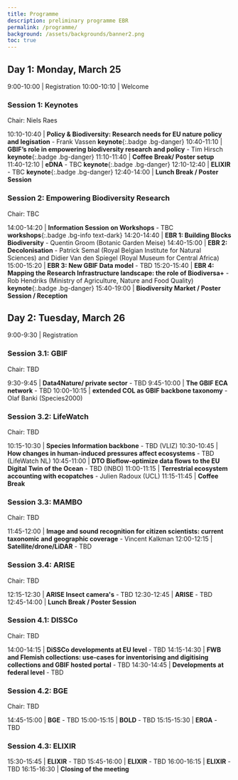 ```yaml
---
title: Programme
description: preliminary programme EBR
permalink: /programme/
background: /assets/backgrounds/banner2.png
toc: true
---
```


<style>
  .table td:first-of-type {
    width: 20%;
  }
</style>

## Day 1: Monday, March 25

 9:00-10:00 | Registration
10:00-10:10 | Welcome

### Session 1: Keynotes

Chair: Niels Raes

10:10-10:40 | **Policy & Biodiversity: Research needs for EU nature policy and legisation** - Frank Vassen **keynote**{:.badge .bg-danger}
10:40-11:10 | **GBIF’s role in empowering biodiversity research and policy** - Tim Hirsch **keynote**{:.badge .bg-danger}
11:10-11:40 | **Coffee Break/ Poster setup** <i class="fas fa-coffee"></i>
11:40-12:10 | **eDNA** - TBC **keynote**{:.badge .bg-danger}
12:10-12:40 | **ELIXIR** - TBC **keynote**{:.badge .bg-danger}
12:40-14:00 | **Lunch Break / Poster Session** <i class="fas fa-coffee"></i>

### Session 2: Empowering Biodiversity Research

Chair: TBC

14:00-14:20 | **Information Session on Workshops** - TBC **workshops**{:.badge .bg-info text-dark}
14:20-14:40 | **EBR 1: Building Blocks Biodiversity** - Quentin Groom (Botanic Garden Meise)
14:40-15:00 | **EBR 2: Decolonisation** - Patrick Semal (Royal Belgian Institute for Natural Sciences) and Didier Van den Spiegel (Royal Museum for Central Africa)
15:00-15:20 | **EBR 3: New GBIF Data model** - TBD
15:20-15:40 | **EBR 4: Mapping the Research Infrastructure landscape: the role of Biodiversa+** - Rob Hendriks (Ministry of Agriculture, Nature and Food Quality) **keynote**{:.badge .bg-danger}
15:40-19:00 | **Biodiversity Market / Poster Session / Reception** <i class="fa fa-coffee"></i>

## Day 2: Tuesday, March 26

 9:00-9:30 | Registration

### Session 3.1: GBIF

Chair: TBD

 9:30-9:45 | **Data4Nature/ private sector** - TBD
 9:45-10:00 | **The GBIF ECA network** - TBD
10:00-10:15 | **extended COL as GBIF backbone taxonomy** - Olaf Banki (Species2000)

### Session 3.2: LifeWatch

Chair: TBD

10:15-10:30 | **Species Information backbone** - TBD (VLIZ)
10:30-10:45 | **How changes in human-induced pressures affect ecosystems** - TBD (LifeWatch NL)
10:45-11:00 | **DTO Bioflow-optimize data flows to the EU Digital Twin of the Ocean** - TBD (INBO)
11:00-11:15 | **Terrestrial ecosystem accounting with ecopatches** - Julien Radoux (UCL)
11:15-11:45 | **Coffee Break** <i class="fas fa-coffee"></i> 

### Session 3.3: MAMBO

Chair: TBD

11:45-12:00 | **Image and sound recognition for citizen scientists: current taxonomic and geographic coverage** - Vincent Kalkman
12:00-12:15 | **Satellite/drone/LiDAR** - TBD

### Session 3.4: ARISE

Chair: TBD

12:15-12:30 | **ARISE Insect camera's** - TBD
12:30-12:45 | **ARISE** - TBD
12:45-14:00 | **Lunch Break / Poster Session** <i class="fas fa-coffee"></i>

### Session 4.1: DISSCo

Chair: TBD

14:00-14:15 | **DiSSCo developments at EU level** - TBD
14:15-14:30 | **FWB and Flemish collections: use-cases for inventorising and digitising collections and GBIF hosted portal** - TBD
14:30-14:45 | **Developments at federal level** - TBD

### Session 4.2: BGE

Chair: TBD

14:45-15:00 | **BGE** - TBD
15:00-15:15 | **BOLD** - TBD
15:15-15:30 | **ERGA** - TBD

### Session 4.3: ELIXIR

15:30-15:45 | **ELIXIR** - TBD
15:45-16:00 | **ELIXIR** - TBD
16:00-16:15 | **ELIXIR** - TBD
16:15-16:30 | **Closing of the meeting**
